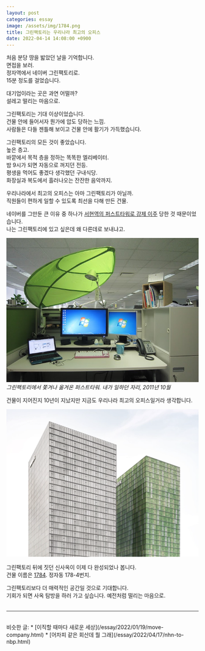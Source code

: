 ```yaml
---
layout: post
categories: essay
image: /assets/img/1784.png
title: 그린팩토리는 우리나라 최고의 오피스
date: 2022-04-14 14:08:00 +0900
---
```


처음 분당 땅을 밟았던 날을 기억합니다.  
면접을 보러.  
정자역에서 네이버 그린팩토리로.  
15분 정도를 걸었습니다.

대기업이라는 곳은 과연 어떨까?  
설레고 떨리는 마음으로.

그린팩토리는 기대 이상이었습니다.  
건물 안에 들어서자 뭔가에 압도 당하는 느낌.  
사람들은 다들 젠틀해 보이고 건물 안에 활기가 가득했습니다.

그린팩토리의 모든 것이 좋았습니다.  
높은 층고.  
바깥에서 목적 층을 정하는 똑똑한 엘리베이터.  
밤 9시가 되면 자동으로 꺼지던 전등.  
평생을 먹어도 좋겠다 생각했던 구내식당.  
화장실과 복도에서 흘러나오는 잔잔한 음악까지.

우리나라에서 최고의 오피스는 아마 그린팩토리가 아닐까.  
직원들이 편하게 일할 수 있도록 최선을 다해 만든 건물.

네이버를 그만둔 큰 이유 중 하나가 [서현역의 퍼스트타워로 강제 이주](/essay/2022/04/17/nhn-to-nbp.html) 당한 것 때문이었습니다.  
나는 그린팩토리에 있고 싶은데 왜 다른데로 보내냐고.

![](/assets/img/first_tower.jpg)  
*그린팩토리에서 쫓겨나 옮겨온 퍼스트타워. 내가 일하던 자리, 2011년 10월*

건물이 지어진지 10년이 지났지만 지금도 우리나라 최고의 오피스일거라 생각합니다.

![](/assets/img/1784.png)

그린팩토리 뒤에 짓던 신사옥이 이제 다 완성되었나 봅니다.  
건물 이름은 [1784](https://www.navercorp.com/naver/1784). 정자동 178-4번지.

그린팩토리보다 더 매력적인 공간일 것으로 기대합니다.  
기회가 되면 사옥 탐방을 하러 가고 싶습니다. 예전처럼 떨리는 마음으로.
<br>
<br>

---

<br>
비슷한 글:
* [이직할 때마다 새로운 세상](/essay/2022/01/19/move-company.html)
* [어차피 같은 회산데 뭘 그래](/essay/2022/04/17/nhn-to-nbp.html)
